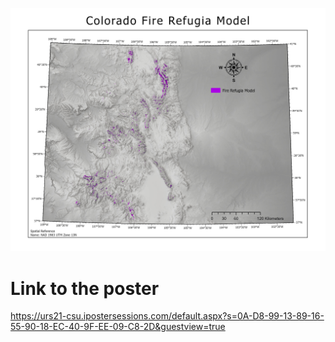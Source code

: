 ![Image of FR](https://github.com/jgrovegeo/Colorado_Fire_Refugia_Project/blob/main/CO_FR_Model_Github.jpg)

# **Link to the poster**
https://urs21-csu.ipostersessions.com/default.aspx?s=0A-D8-99-13-89-16-55-90-18-EC-40-9F-EE-09-C8-2D&guestview=true
